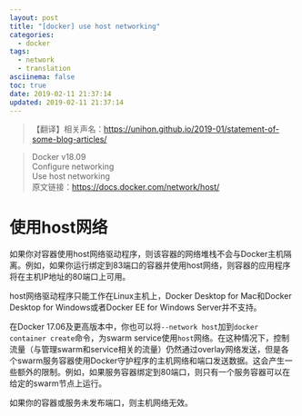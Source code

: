 ```yaml
---
layout: post
title: "[docker] use host networking"
categories:
  - docker
tags:
  - network
  - translation
asciinema: false
toc: true
date: 2019-02-11 21:37:14
updated: 2019-02-11 21:37:14
---
```


> 【翻译】相关声名：<https://unihon.github.io/2019-01/statement-of-some-blog-articles/>

<!-- more -->

> Docker v18.09  
> Configure networking  
> Use host networking  
> 原文链接：<https://docs.docker.com/network/host/>

# 使用host网络

如果你对容器使用host网络驱动程序，则该容器的网络堆栈不会与Docker主机隔离。例如，如果你运行绑定到83端口的容器并使用host网络，则容器的应用程序将在主机IP地址的80端口上可用。

host网络驱动程序只能工作在Linux主机上，Docker Desktop for Mac和Docker Desktop for Windows或者Docker EE for Windows Server并不支持。

在Docker 17.06及更高版本中，你也可以将`--network host`加到`docker container create`命令，为swarm service使用`host`网络。在这种情况下，控制流量（与管理swarm和service相关的流量）仍然通过overlay网络发送，但是各个swarm服务容器使用Docker守护程序的主机网络和端口发送数据。这会产生一些额外的限制。例如，如果服务容器绑定到80端口，则只有一个服务容器可以在给定的swarm节点上运行。

如果你的容器或服务未发布端口，则主机网络无效。
